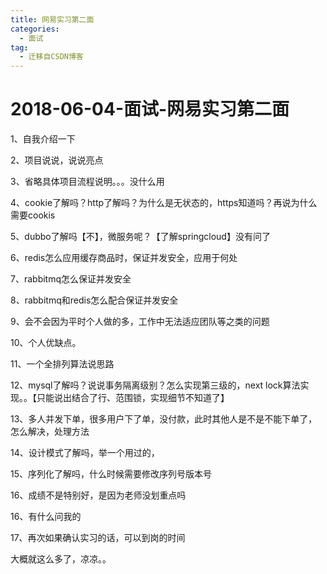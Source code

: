 ```yaml
---
title: 网易实习第二面
categories:
  - 面试
tag:
  - 迁移自CSDN博客
---
```


# 2018-06-04-面试-网易实习第二面

1、自我介绍一下

2、项目说说，说说亮点

3、省略具体项目流程说明。。。没什么用

4、cookie了解吗？http了解吗？为什么是无状态的，https知道吗？再说为什么需要cookis

5、dubbo了解吗【不】，微服务呢？【了解springcloud】没有问了

6、redis怎么应用缓存商品时，保证并发安全，应用于何处

7、rabbitmq怎么保证并发安全

8、rabbitmq和redis怎么配合保证并发安全

9、会不会因为平时个人做的多，工作中无法适应团队等之类的问题

10、个人优缺点。

11、一个全排列算法说思路

12、mysql了解吗？说说事务隔离级别？怎么实现第三级的，next lock算法实现。。【只能说出结合了行、范围锁，实现细节不知道了】

13、多人并发下单，很多用户下了单，没付款，此时其他人是不是不能下单了，怎么解决，处理方法

14、设计模式了解吗，举一个用过的，

15、序列化了解吗，什么时候需要修改序列号版本号

16、成绩不是特别好，是因为老师没划重点吗

16、有什么问我的

17、再次如果确认实习的话，可以到岗的时间

大概就这么多了，凉凉。。

